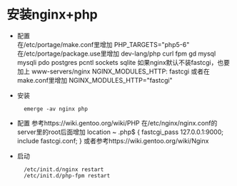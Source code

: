 # 安装nginx+php
* 配置  
    在/etc/portage/make.conf里增加
    PHP_TARGETS="php5-6"
    在/etc/portage/package.use里增加
    dev-lang/php  curl fpm gd mysql mysqli pdo postgres pcntl sockets sqlite
    如果nginx默认不装fastcgi，也要加上
    www-servers/nginx NGINX_MODULES_HTTP: fastcgi
    或者在make.conf里增加
    NGINX_MODULES_HTTP="fastcgi"
* 安装

        emerge -av nginx php
* 配置
    参考https://wiki.gentoo.org/wiki/PHP
    在/etc/nginx/nginx.conf的server里的root后面增加
                location ~ .php$ {
                        fastcgi_pass 127.0.0.1:9000;
                        include fastcgi.conf;
                }
    或者参考https://wiki.gentoo.org/wiki/Nginx
* 启动

        /etc/init.d/nginx restart
        /etc/init.d/php-fpm restart
